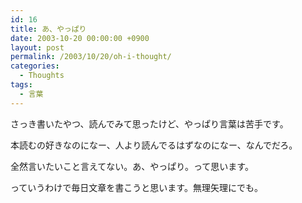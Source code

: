 ```yaml
---
id: 16
title: あ、やっぱり
date: 2003-10-20 00:00:00 +0900
layout: post
permalink: /2003/10/20/oh-i-thought/
categories:
  - Thoughts
tags:
  - 言葉
---
```

さっき書いたやつ、読んでみて思ったけど、やっぱり言葉は苦手です。
  
本読むの好きなのになー、人より読んでるはずなのになー、なんでだろ。

全然言いたいこと言えてない。あ、やっぱり。って思います。

っていうわけで毎日文章を書こうと思います。無理矢理にでも。
